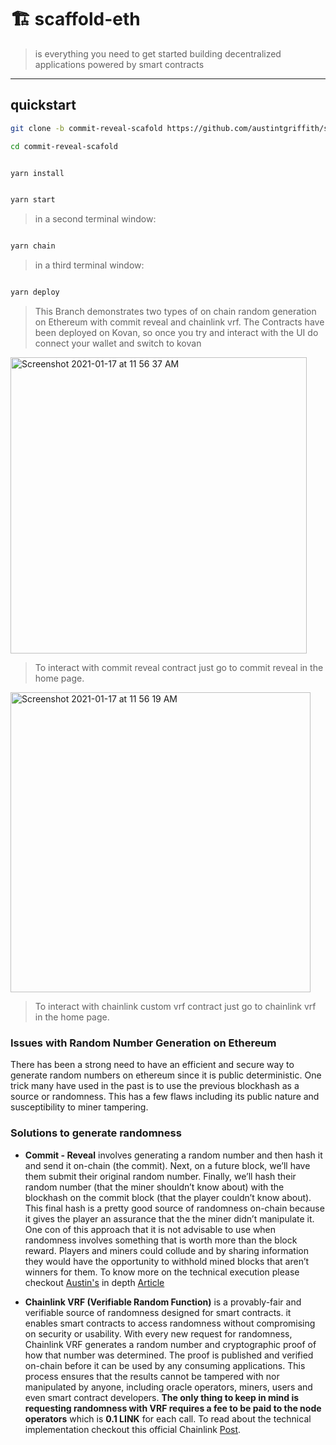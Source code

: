 # 🏗 scaffold-eth

> is everything you need to get started building decentralized applications powered by smart contracts

---

## quickstart

```bash
git clone -b commit-reveal-scafold https://github.com/austintgriffith/scaffold-eth.git commit-reveal-scafold 

cd commit-reveal-scafold
```

```bash

yarn install

```

```bash

yarn start

```

> in a second terminal window:

```bash

yarn chain

```

> in a third terminal window:

```bash

yarn deploy

```

> This Branch demonstrates two types of on chain random generation on Ethereum with commit reveal and chainlink vrf.
> The Contracts have been deployed on Kovan, so once you try and interact with the UI do connect your wallet and switch to kovan

<img width="474" alt="Screenshot 2021-01-17 at 11 56 37 AM" src="https://user-images.githubusercontent.com/26670962/104834738-6ae41200-58c7-11eb-8b0e-a7da6ccb30a0.png">

> To interact with commit reveal contract just go to commit reveal in the home page.

<img width="480" alt="Screenshot 2021-01-17 at 11 56 19 AM" src="https://user-images.githubusercontent.com/26670962/104834735-66b7f480-58c7-11eb-8949-f082fb2e3aa0.png">

> To interact with chainlink custom vrf contract just go to chainlink vrf in the home page.
 
### Issues with Random Number Generation on Ethereum
There has been a strong need to have an efficient and secure way to generate random numbers on ethereum since it is public deterministic.
One trick many have used in the past is to use the previous blockhash as a source or randomness. This has a few flaws including its public nature and susceptibility to miner tampering.

### Solutions to generate randomness
- **Commit - Reveal** involves generating a random number and then hash it and send it on-chain (the commit). Next, on a future block, we’ll have them submit their original random number. Finally, we’ll hash their random number (that the miner shouldn’t know about) with the blockhash on the commit block (that the player couldn’t know about). This final hash is a pretty good source of randomness on-chain because it gives the player an assurance that the the miner didn’t manipulate it.
One con of this approach that it is not advisable to use when randomness involves something that is worth more than the block reward. Players and miners could collude and by sharing information they would have the opportunity to withhold mined blocks that aren’t winners for them.
To know more on the technical execution please checkout [Austin's](https://twitter.com/austingriffith) in depth [Article](https://medium.com/gitcoin/commit-reveal-scheme-on-ethereum-25d1d1a25428)

- **Chainlink VRF (Verifiable Random Function)** is a provably-fair and verifiable source of randomness designed for smart contracts.
it enables smart contracts to access randomness without compromising on security or usability. With every new request for randomness, Chainlink VRF generates a random number and cryptographic proof of how that number was determined. The proof is published and verified on-chain before it can be used by any consuming applications. This process ensures that the results cannot be tampered with nor manipulated by anyone, including oracle operators, miners, users and even smart contract developers.
**The only thing to keep in mind is requesting randomness with VRF requires a fee to be paid to the node operators** which is **0.1 LINK** for each call. To read about the technical implementation checkout this official Chainlink [Post](https://blog.chain.link/verifiable-random-functions-vrf-random-number-generation-rng-feature/).
